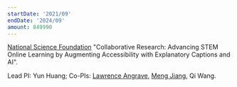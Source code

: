```yaml
---
startDate: '2021/09'
endDate: '2024/09'
amount: 849990
---
```

[National Science Foundation](http://www.nsf.gov/) "Collaborative Research: Advancing STEM Online Learning by Augmenting Accessibility with Explanatory Captions and AI".

<!--divider-->

Lead PI: Yun Huang; Co-PIs: [Lawrence Angrave](https://cs.illinois.edu/about/people/faculty/angrave), [Meng Jiang](http://www.meng-jiang.com/), Qi Wang.
